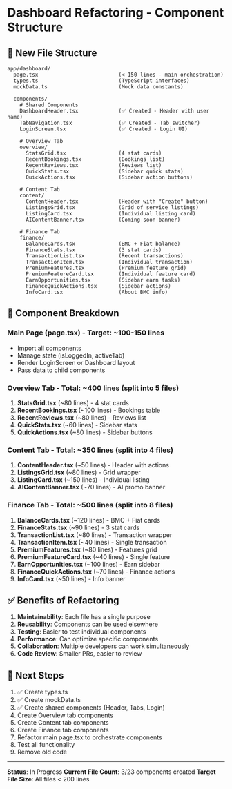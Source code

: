 # Dashboard Refactoring - Component Structure

## 📁 New File Structure

```
app/dashboard/
  page.tsx                          (< 150 lines - main orchestration)
  types.ts                          (TypeScript interfaces)
  mockData.ts                       (Mock data constants)
  
  components/
    # Shared Components
    DashboardHeader.tsx             (✅ Created - Header with user name)
    TabNavigation.tsx               (✅ Created - Tab switcher)
    LoginScreen.tsx                 (✅ Created - Login UI)
    
    # Overview Tab
    overview/
      StatsGrid.tsx                 (4 stat cards)
      RecentBookings.tsx            (Bookings list)
      RecentReviews.tsx             (Reviews list)
      QuickStats.tsx                (Sidebar quick stats)
      QuickActions.tsx              (Sidebar action buttons)
    
    # Content Tab
    content/
      ContentHeader.tsx             (Header with "Create" button)
      ListingsGrid.tsx              (Grid of service listings)
      ListingCard.tsx               (Individual listing card)
      AIContentBanner.tsx           (Coming soon banner)
    
    # Finance Tab
    finance/
      BalanceCards.tsx              (BMC + Fiat balance)
      FinanceStats.tsx              (3 stat cards)
      TransactionList.tsx           (Recent transactions)
      TransactionItem.tsx           (Individual transaction)
      PremiumFeatures.tsx           (Premium feature grid)
      PremiumFeatureCard.tsx        (Individual feature card)
      EarnOpportunities.tsx         (Sidebar earn tasks)
      FinanceQuickActions.tsx       (Sidebar actions)
      InfoCard.tsx                  (About BMC info)
```

## 🎯 Component Breakdown

### **Main Page (page.tsx)** - Target: ~100-150 lines
- Import all components
- Manage state (isLoggedIn, activeTab)
- Render LoginScreen or Dashboard layout
- Pass data to child components

### **Overview Tab** - Total: ~400 lines (split into 5 files)
1. **StatsGrid.tsx** (~80 lines) - 4 stat cards
2. **RecentBookings.tsx** (~100 lines) - Bookings table
3. **RecentReviews.tsx** (~80 lines) - Reviews list
4. **QuickStats.tsx** (~60 lines) - Sidebar stats
5. **QuickActions.tsx** (~80 lines) - Sidebar buttons

### **Content Tab** - Total: ~350 lines (split into 4 files)
1. **ContentHeader.tsx** (~50 lines) - Header with actions
2. **ListingsGrid.tsx** (~80 lines) - Grid wrapper
3. **ListingCard.tsx** (~150 lines) - Individual listing
4. **AIContentBanner.tsx** (~70 lines) - AI promo banner

### **Finance Tab** - Total: ~500 lines (split into 8 files)
1. **BalanceCards.tsx** (~120 lines) - BMC + Fiat cards
2. **FinanceStats.tsx** (~90 lines) - 3 stat cards
3. **TransactionList.tsx** (~80 lines) - Transaction wrapper
4. **TransactionItem.tsx** (~40 lines) - Single transaction
5. **PremiumFeatures.tsx** (~80 lines) - Features grid
6. **PremiumFeatureCard.tsx** (~40 lines) - Single feature
7. **EarnOpportunities.tsx** (~100 lines) - Earn sidebar
8. **FinanceQuickActions.tsx** (~70 lines) - Finance actions
9. **InfoCard.tsx** (~50 lines) - Info banner

## ✅ Benefits of Refactoring

1. **Maintainability**: Each file has a single purpose
2. **Reusability**: Components can be used elsewhere
3. **Testing**: Easier to test individual components
4. **Performance**: Can optimize specific components
5. **Collaboration**: Multiple developers can work simultaneously
6. **Code Review**: Smaller PRs, easier to review

## 📝 Next Steps

1. ✅ Create types.ts
2. ✅ Create mockData.ts
3. ✅ Create shared components (Header, Tabs, Login)
4. Create Overview tab components
5. Create Content tab components
6. Create Finance tab components
7. Refactor main page.tsx to orchestrate components
8. Test all functionality
9. Remove old code

---

**Status**: In Progress
**Current File Count**: 3/23 components created
**Target File Size**: All files < 200 lines
